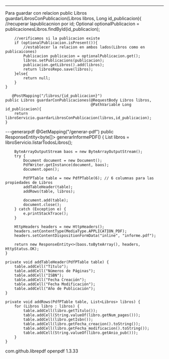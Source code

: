---
Para guardar con relacion
public Libros guardarLibrosConPublicacion(Libros libros, Long id_publicacion){
        //recuperar lapublicacnion por id;
        Optional<Publicacion> optionalPublicacion = publicacionesLibros.findById(id_publicacion);

        //verificamos si la publicacion existe
        if (optionalPublicacion.isPresent()){
            //establecer la relacion en ambos lados(Libros como en publicaicones)
            Publicacion publicacion = optionalPublicacion.get();
            libros.setPublicacions(publicacion);
            publicacion.getLibros().add(libros);
            return librosRepo.save(libros);
        }else{
            return null;
        }
    }
	
	   @PostMapping("/libros/{id_publicacion}")
    public Libros guardarConPublicaciones(@RequestBody Libros libros,
                                          @PathVariable Long id_publicacion){
        return libroServicio.guardarLibrosConPublicacion(libros,id_publicacion);
    }


---generarpdf
 @GetMapping("/generar-pdf")
    public ResponseEntity<byte[]> generarInformePDF() {
        List<Libros> libros = libroServicio.listarTodosLibros();

        ByteArrayOutputStream baos = new ByteArrayOutputStream();
        try {
            Document document = new Document();
            PdfWriter.getInstance(document, baos);
            document.open();

            PdfPTable table = new PdfPTable(6); // 6 columnas para las propiedades de Libros
            addTableHeader(table);
            addRows(table, libros);

            document.add(table);
            document.close();
        } catch (Exception e) {
            e.printStackTrace();
        }

        HttpHeaders headers = new HttpHeaders();
        headers.setContentType(MediaType.APPLICATION_PDF);
        headers.setContentDispositionFormData("inline", "informe.pdf");

        return new ResponseEntity<>(baos.toByteArray(), headers, HttpStatus.OK);
    }

    private void addTableHeader(PdfPTable table) {
        table.addCell("Título");
        table.addCell("Números de Páginas");
        table.addCell("ISBN");
        table.addCell("Fecha Creación");
        table.addCell("Fecha Modificación");
        table.addCell("Año de Publicación");
    }

    private void addRows(PdfPTable table, List<Libros> libros) {
        for (Libros libro : libros) {
            table.addCell(libro.getTitulo());
            table.addCell(String.valueOf(libro.getNum_pages()));
            table.addCell(libro.getIsbn());
            table.addCell(libro.getFecha_creacion().toString());
            table.addCell(libro.getFecha_modificacion().toString());
            table.addCell(String.valueOf(libro.getAnio_pub()));
        }
    }
  <dependency>
            <groupId>com.github.librepdf</groupId>
            <artifactId>openpdf</artifactId>
            <version>1.3.33</version>
        </dependency>
